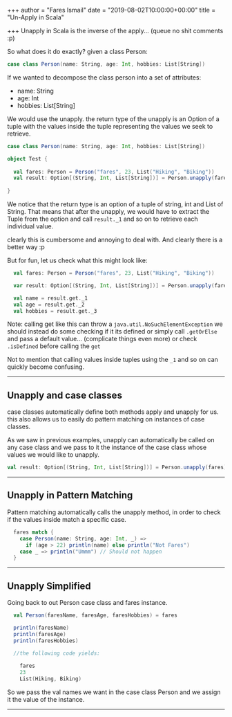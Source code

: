 +++
author = "Fares Ismail"
date = "2019-08-02T10:00:00+00:00"
title = "Un-Apply in Scala"

+++
Unapply in Scala is the inverse of the apply... (queue no shit comments :p)

So what does it do exactly? given a class Person:

``` scala
case class Person(name: String, age: Int, hobbies: List[String])
```

If we wanted to decompose the class person into a set of attributes:

* name: String
* age: Int
* hobbies: List\[String\]

We would use the unapply. the return type of the unapply is an Option of a tuple with the values inside the tuple representing the values we seek to retrieve.

``` scala
case class Person(name: String, age: Int, hobbies: List[String])

object Test {
  
  val fares: Person = Person("fares", 23, List("Hiking", "Biking")) 
  val result: Option[(String, Int, List[String])] = Person.unapply(fares)
 
}
```

We notice that the return type is an option of a tuple of string, int and List of String.
That means that after the unapply, we would have to extract the Tuple from the option and call `result._1` and so on to retrieve each individual value.

clearly this is cumbersome and annoying to deal with. And clearly there is a better way :p

But for fun, let us check what this might look like:

``` scala
  val fares: Person = Person("fares", 23, List("Hiking", "Biking"))

  var result: Option[(String, Int, List[String])] = Person.unapply(fares)

  val name = result.get._1
  val age = result.get._2
  val hobbies = result.get._3
```

Note: calling get like this can throw a `java.util.NoSuchElementException` we should instead do some checking if it its defined or simply call `.getOrElse` and pass a default value... (complicate things even more) or check `.isDefined` before calling the `get`

Not to mention that calling values inside tuples using the `_1` and so on can quickly become confusing.

***

## Unapply and case classes

case classes automatically define both methods apply and unapply for us. this also allows us to easily do pattern matching on instances of case classes.

As we saw in previous examples, unapply can automatically be called on any case class and we pass to it the instance of the case class whose values we would like to unapply.

```scala
val result: Option[(String, Int, List[String])] = Person.unapply(fares)
```

***

## Unapply in Pattern Matching

Pattern matching automatically calls the unapply method, in order to check if the values inside match a specific case.

```scala
  fares match {
    case Person(name: String, age: Int, _) =>
      if (age > 22) println(name) else println("Not Fares")
    case _ => println("Ummm") // Should not happen
  }
```

***

## Unapply Simplified

Going back to out Person case class and fares instance.

```scala
  val Person(faresName, faresAge, faresHobbies) = fares

  println(faresName)
  println(faresAge)
  println(faresHobbies)

  //the following code yields: 
 
    fares
    23
    List(Hiking, Biking)
```

So we pass the val names we want in the case class Person and we assign it the value of the instance.

***